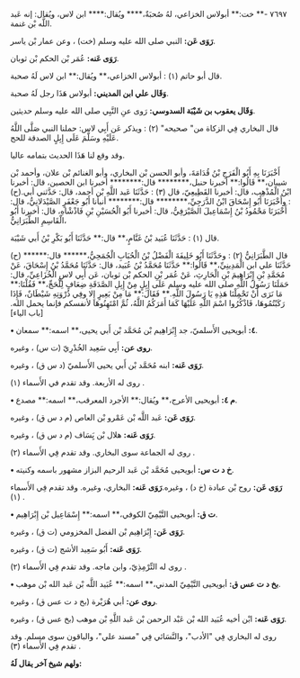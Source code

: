 ٧٦٩٧ -** خت:** أبولاس الخزاعي، لهُ صُحبَةٌ،**** ويُقال:**** ابن لاس، ويُقال: إنه عَبد اللَّه بْن غنمة.

**رَوَى عَن:** النبي صلى الله عليه وسلم (خت) ، وعن عمار بْن ياسر.

**رَوَى عَنه:** عُمَر بْن الحكم بْن ثوبان.

قال أبو حاتم (١) : أبولاس الخزاعي،** ويُقال:** ابن لاس لَهُ صحبة.

**وَقَال علي ابن المديني:** أبولاس هَذَا رجل لَهُ صحبة.

**وَقَال يعقوب بن شَيْبَة السدوسي:** رَوى عنِ النَّبِي صلى الله عليه وسلم حديثين.

قال البخاري فِي الزكاة من" صحيحه" (٢) : ويذكر عَن أَبِي لاس: حملنا النبي صَلَّى اللَّهُ عَلَيْهِ وسَلَّمَ عَلَى إِبِلٍ الصدقة للحج.

وقد وقع لنا هَذَا الحديث بتمامه عاليا.

أَخْبَرَنَا بِهِ أَبُو الْفَرَجِ بْنُ قُدَامَةَ، وأبو الحسن بْن البخاري، وأبو الغنائم بْن علان، وأحمد بْن شيبان،** قَالُوا:** أخبرنا حنبل،******** قال:******** أخبرنا ابن الحصين، قال: أخبرنا ابْنُ الْمُذْهِب، قال: أخبرنا القَطِيعِيّ، قال (٣) : حَدَّثَنَا عَبد اللَّهِ بْن أحمد، قال: حَدَّثني أبي.(ح) : وأَخْبَرَنَا أَبُو إِسْحَاقَ ابْنُ الدَّرَجِيِّ،******** قال:******** أنبأنا أَبُو جَعْفَرٍ الصَّيْدَلانِيُّ، قال: أَخْبَرَنَا مَحْمُودُ بْنُ إِسْمَاعِيلَ الصَّيْرَفِيُّ، قال: أخبرنا أَبُو الْحُسَيْنِ بْنِ فَاذْشْاهِ، قال: أخبرنا أَبُو الْقَاسِمِ الطَّبَرَانِيُّ،

قال (١) : حَدَّثَنَا عُبَيد بْنُ غَنَّامٍ،** قال:** حَدَّثَنَا أَبُو بَكْرِ بْنُ أَبي شَيْبَة.

(ح) قال الطَّبَرَانِيُّ (٢) : وحَدَّثَنَا أَبُو خَلِيفَةَ الْفَضْلُ بْنُ الْحُبَابِ الْجُمَحِيُّ،****** قال:****** حَدَّثَنَا علي ابن الْمَدِينِيِّ،** قَالُوا:** حَدَّثَنَا مُحَمَّدُ بْنُ عُبَيد، قال: حَدَّثَنَا مُحَمَّدُ بْنُ إِسْحَاقَ، عَنْ مُحَمَّدِ بْنِ إِبْرَاهِيمَ بْنِ الْحَارِثِ، عَنْ عُمَر بْنِ الحكم بْن ثوبان، عَن أَبِي لاسٍ الْخُزَاعِيِّ، قال: حَمَلَنَا رَسُولُ اللَّهِ صلى الله عليه وسلم عَلَى إِبِلٍ مِنْ إِبِلِ الصَّدَقَةِ ضِعَافٍ لِلْحَجِّ،** فَقُلْنَا:** مَا نَرَى أَنْ تَحْمِلْنَا هَذِهِ يَا رَسُولَ اللَّهِ.** فَقَالَ:** مَا مِنْ بَعِيرٍ إِلا وفِي ذُرْوَتِهِ شَيْطَانٌ، فَإِذَا رَكَبْتُمُوهَا، فَاذْكُرُوا اسْمَ اللَّهِ عَلَيْهَا كَمَا أَمَرَكُمُ اللَّهُ، ثُمَّ امْتَهِنُوهَا لأنفسكم فإنما يحمل الله.[باب الياء]

**• ٤:** أبويحيى الأَسلميّ، جد إِبْرَاهِيم بْن مُحَمَّد بْن أَبي يحيى،** اسمه:** سمعان.

**روى عن:** أَبِي سَعِيد الخُدْرِيّ (ت س) ، وغيره.

**رَوَى عَنه:** ابنه مُحَمَّد بْن أَبي يحيى الأَسلميّ (د س ق) ، وغيره.

روى له الأربعة. وقد تقدم في الأَسماء (١) .

**• م ٤:** أبويحيى الأعرج،** ويُقال:** الأجرد المعرقب،** اسمه:** مصدع.

**رَوَى عَن:** عَبد اللَّه بْن عَمْرو بْن العاص (م د س ق) ، وغيره.

**رَوَى عَنه:** هلال بْن يَِسَاف (م د س ق) ، وغيره.

روى له الجماعة سوى البخاري. وقد تقدم فِي الأَسماء (٢) .

**• خ د ت س:** أبويحيى مُحَمَّد بْن عَبد الرحيم البزاز مشهور باسمه وكنيته.

**رَوَى عَن:** روح بْن عبادة (خ د) ، وغيره.**رَوَى عَنه:** البخاري، وغيره. وقد تقدم فِي الأَسماء (١) .

**• ت ق:** أبويحيى التَّيْمِيّ الكوفي،** اسمه:** إِسْمَاعِيل بْن إِبْرَاهِيم.

**رَوَى عَن:** إِبْرَاهِيم بْن الفضل المخزومي (ت ق) ، وغيره.

**رَوَى عَنه:** أَبُو سَعِيد الأشج (ت ق) ، وغيره.

روى له التِّرْمِذِيّ، وابن ماجه. وقد تقدم فِي الأَسماء (٢) .

**• بخ د ت عس ق:** أبويحيى التَّيْمِيّ المدني،** اسمه:** عُبَيد اللَّه بْن عَبد الله بْن موهب.

**روى عن:** أبي هُرَيْرة (بخ د ت عس ق) ، وغيره.

**رَوَى عَنه:** ابْن أخيه عُبَيد الله بْن عَبْد الرحمن بْن عَبد اللَّهِ بْن موهب (بخ عس ق) ، وغيره.

روى له البخاري فِي "الأدب"، والنَّسَائي فِي "مسند علي"، والباقون سوى مسلم. وقد تقدم فِي الأَسماء (٣) .

**ولهم شيخ آخر يقال لَهُ:**